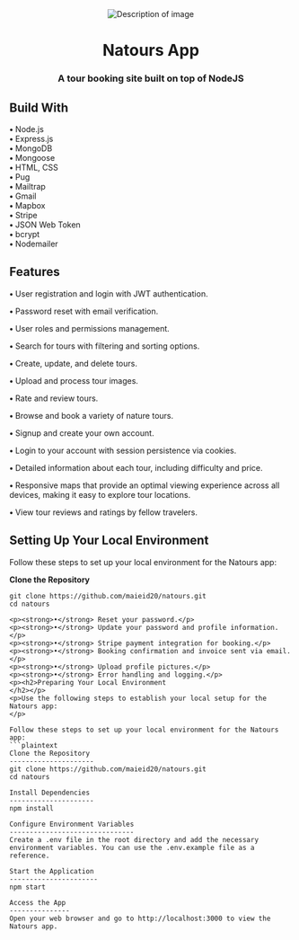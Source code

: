 <div align="center">
    <img src="https://github.com/user-attachments/assets/add23d05-c3d9-4ba2-bce2-a962166e627b" alt="Description of image" />
    <h1>Natours App</h1>
    <p><h3> A tour booking site built on top of NodeJS </h3></p>
</div>
<p><h2>Build With</h2></p>
<p>
    <strong>•</strong> Node.js<br>
    <strong>•</strong> Express.js<br>
    <strong>•</strong> MongoDB<br>
    <strong>•</strong> Mongoose<br>
    <strong>•</strong> HTML, CSS<br>
    <strong>•</strong> Pug<br>
    <strong>•</strong> Mailtrap<br>
    <strong>•</strong> Gmail<br>
    <strong>•</strong> Mapbox<br>
    <strong>•</strong> Stripe<br>
    <strong>•</strong> JSON Web Token<br>
    <strong>•</strong> bcrypt<br>
    <strong>•</strong> Nodemailer<br>
<p><h2>Features</h2></p>
<p><strong>•</strong> User registration and login with JWT authentication.</p>
<p><strong>•</strong> Password reset with email verification.</p>
<p><strong>•</strong> User roles and permissions management.</p>
<p><strong>•</strong> Search for tours with filtering and sorting options.</p>
<p><strong>•</strong> Create, update, and delete tours.</p>
<p><strong>•</strong> Upload and process tour images.</p>
<p><strong>•</strong> Rate and review tours.</p>
<p><strong>•</strong> Browse and book a variety of nature tours.</p>
<p><strong>•</strong> Signup and create your own account.</p>
<p><strong>•</strong> Login to your account with session persistence via cookies.</p>
<p><strong>•</strong> Detailed information about each tour, including difficulty and price.</p>
<p><strong>•</strong> Responsive maps that provide an optimal viewing experience across all devices, making it easy to explore tour locations.</p>
<p><strong>•</strong> View tour reviews and ratings by fellow travelers.</p>

## Setting Up Your Local Environment

Follow these steps to set up your local environment for the Natours app:

**Clone the Repository**
```plaintext
git clone https://github.com/maieid20/natours.git
cd natours

<p><strong>•</strong> Reset your password.</p>
<p><strong>•</strong> Update your password and profile information.</p>
<p><strong>•</strong> Stripe payment integration for booking.</p>
<p><strong>•</strong> Booking confirmation and invoice sent via email.</p>
<p><strong>•</strong> Upload profile pictures.</p>
<p><strong>•</strong> Error handling and logging.</p>
<p><h2>Preparing Your Local Environment
</h2></p>
<p>Use the following steps to establish your local setup for the Natours app:
</p>

Follow these steps to set up your local environment for the Natours app:
```plaintext
Clone the Repository
---------------------
git clone https://github.com/maieid20/natours.git
cd natours

Install Dependencies
---------------------
npm install

Configure Environment Variables
-------------------------------
Create a .env file in the root directory and add the necessary environment variables. You can use the .env.example file as a reference.

Start the Application
----------------------
npm start

Access the App
---------------
Open your web browser and go to http://localhost:3000 to view the Natours app.










